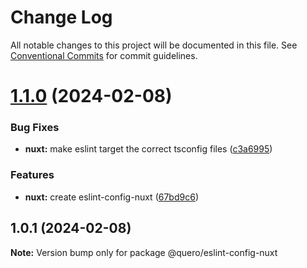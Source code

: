 # Change Log

All notable changes to this project will be documented in this file.
See [Conventional Commits](https://conventionalcommits.org) for commit guidelines.

# [1.1.0](https://github.com/quero-edu/guidelines/compare/@quero/eslint-config-nuxt@1.0.1...@quero/eslint-config-nuxt@1.1.0) (2024-02-08)


### Bug Fixes

* **nuxt:** make eslint target the correct tsconfig files ([c3a6995](https://github.com/quero-edu/guidelines/commit/c3a69959e323242b0ca08e5818fedf2198a3b49e))


### Features

* **nuxt:** create eslint-config-nuxt ([67bd9c6](https://github.com/quero-edu/guidelines/commit/67bd9c66d6a58a9cfc765b9b149ad2994dda848a))





## 1.0.1 (2024-02-08)

**Note:** Version bump only for package @quero/eslint-config-nuxt
